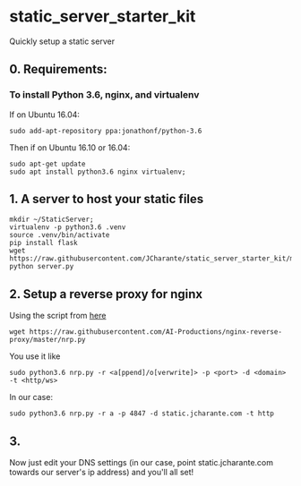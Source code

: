 # static_server_starter_kit
Quickly setup a static server 

## 0. Requirements:

### To install Python 3.6, nginx, and virtualenv

If on Ubuntu 16.04:

```
sudo add-apt-repository ppa:jonathonf/python-3.6
```

Then if on Ubuntu 16.10 or 16.04:

```
sudo apt-get update
sudo apt install python3.6 nginx virtualenv;
```

## 1. A server to host your static files

```
mkdir ~/StaticServer;
virtualenv -p python3.6 .venv
source .venv/bin/activate
pip install flask
wget https://raw.githubusercontent.com/JCharante/static_server_starter_kit/master/server.py 
python server.py
```

## 2. Setup a reverse proxy for nginx

Using the script from [here](https://github.com/AI-Productions/nginx-reverse-proxy)

```
wget https://raw.githubusercontent.com/AI-Productions/nginx-reverse-proxy/master/nrp.py
```

You use it like
```
sudo python3.6 nrp.py -r <a[ppend]/o[verwrite]> -p <port> -d <domain> -t <http/ws>
```

In our case:

```
sudo python3.6 nrp.py -r a -p 4847 -d static.jcharante.com -t http
```

## 3.

Now just edit your DNS settings (in our case, point static.jcharante.com towards our server's ip address) and you'll all set!
